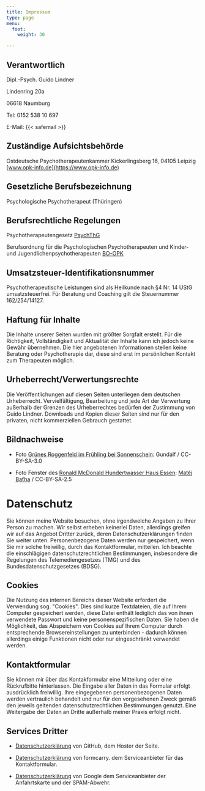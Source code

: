 ```yaml
---
title: Impressum
type: page
menu:
  foot:
    weight: 30

---
```

## Verantwortlich

Dipl.-Psych. Guido Lindner

Lindenring 20a

06618 Naumburg

Tel: 0152 538 10 697 

E-Mail: {{< safemail >}}

## Zuständige Aufsichtsbehörde

Ostdeutsche Psychotherapeutenkammer
Kickerlingsberg 16, 04105 Leipzig
[www.opk-info.de](https://www.opk-info.de)

## Gesetzliche Berufsbezeichnung

Psychologische Psychotherapeut (Thüringen)

## Berufsrechtliche Regelungen

Psychotherapeutengesetz [PsychThG](http://www.gesetze-im-internet.de/psychthg/BJNR131110998.html) 

Berufsordnung für die Psychologischen Psychotherapeuten und Kinder- und Jugendlichenpsychotherapeuten [BO-OPK](https://opk-info.de/wp-content/uploads/Berufsordnung-20141126.pdf)

## Umsatzsteuer-Identifikationsnummer

Psychotherapeutische Leistungen sind als Heilkunde nach §4 Nr. 14 UStG umsatzsteuerfrei.
Für Beratung und Coaching gilt die Steuernummer 162/254/14127.

## Haftung für Inhalte

Die Inhalte unserer Seiten wurden mit größter Sorgfalt erstellt. Für die Richtigkeit, Vollständigkeit und Aktualität der Inhalte kann ich jedoch keine Gewähr übernehmen. Die hier angebotenen Informationen stellen keine Beratung oder Psychotherapie dar, diese sind erst im persönlichen Kontakt zum Therapeuten möglich.

## Urheberrecht/Verwertungsrechte

Die Veröffentlichungen auf diesen Seiten unterliegen dem deutschen Urheberrecht. Vervielfältigung, Bearbeitung und jede Art der Verwertung außerhalb der Grenzen des Urheberrechtes bedürfen der Zustimmung von Guido Lindner. Downloads und Kopien dieser Seiten sind nur für den privaten, nicht kommerziellen Gebrauch gestattet.

## Bildnachweise

* Foto [Grünes Roggenfeld im Frühling bei Sonnenschein](https://de.wikipedia.org/wiki/Datei:Roggenfeld_mit_Himmel.jpg): Gundalf / CC-BY-SA-3.0

* Foto Fenster des [Ronald McDonald Hundertwasser Haus Essen](https://commons.wikimedia.org/wiki/File:Ronald_McDonalds_house_in_Grugapark_(Essen)_5.jpg): [Matěj Baťha](https://commons.wikimedia.org/wiki/User:Jedudedek) / CC-BY-SA-2.5

# Datenschutz

Sie können meine Website besuchen, ohne irgendwelche Angaben zu Ihrer Person zu machen. Wir selbst erheben keinerlei Daten, allerdings greifen wir auf das Angebot Dritter zurück, deren Datenschutzerklärungen finden Sie weiter unten. Personenbezogene Daten werden nur gespeichert, wenn Sie mir solche freiwillig, durch das Kontaktformular, mitteilen. Ich beachte die einschlägigen datenschutzrechtlichen Bestimmungen, insbesondere die Regelungen des Telemediengesetzes (TMG) und des Bundesdatenschutzgesetzes (BDSG).

## Cookies

Die Nutzung des internen Bereichs dieser Website erfordert die Verwendung sog. "Cookies". Dies sind kurze Textdateien, die auf Ihrem Computer gespeichert werden, diese Datei enthält lediglich das von ihnen verwendete Passwort und keine personenspezifischen Daten. Sie haben die Möglichkeit, das Abspeichern von Cookies auf Ihrem Computer durch entsprechende Browsereinstellungen zu unterbinden - dadurch können allerdings einige Funktionen nicht oder nur eingeschränkt verwendet werden.

## Kontaktformular

Sie können mir über das Kontakformular eine Mitteilung oder eine Rückrufbitte hinterlassen. Die Eingabe aller Daten in das Formular erfolgt ausdrücklich freiwillig. Ihre eingegebenen personenbezogenen Daten werden vertraulich behandelt und nur für den vorgesehenen Zweck gemäß den jeweils geltenden datenschutzrechtlichen Bestimmungen genutzt. Eine Weitergabe der Daten an Dritte außerhalb meiner Praxis erfolgt nicht.

## Services Dritter

* [Datenschutzerklärung](https://help.github.com/articles/github-privacy-statement/) von GitHub, dem Hoster der Seite.

* [Datenschutzerklärung](https://formcarry.com/privacy) von formcarry. dem Serviceanbieter für das Kontaktformular.

* [Datenschutzerklärung](https://www.google.com/intl/de/policies/privacy/) von Google dem Serviceanbieter der Anfahrtskarte und der SPAM-Abwehr.